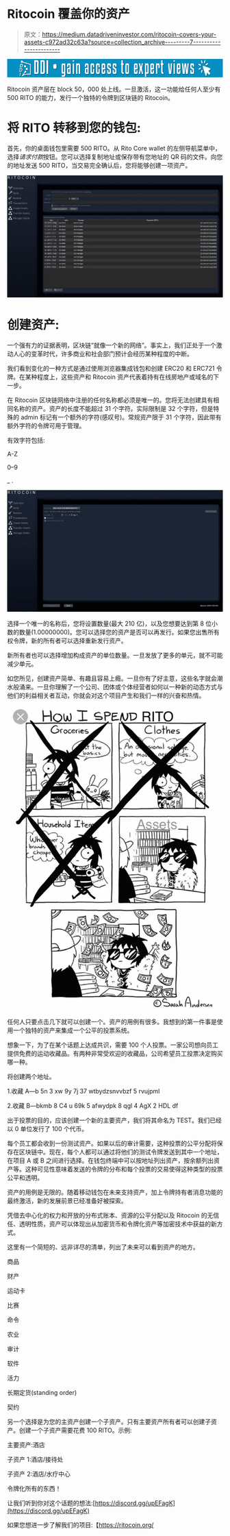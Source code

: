 # Ritocoin 覆盖你的资产

> 原文：<https://medium.datadriveninvestor.com/ritocoin-covers-your-assets-c972ad32c63a?source=collection_archive---------7----------------------->

[![](img/8558d682536a7a5795650ac1e75403de.png)](http://www.track.datadriveninvestor.com/1B9E)

Ritocoin 资产层在 block 50，000 处上线。一旦激活，这一功能给任何人至少有 500 RITO 的能力，发行一个独特的令牌到区块链的 Ritocoin。

# 将 RITO 转移到您的钱包:

首先，你的桌面钱包里需要 500 RITO。从 Rito Core wallet 的左侧导航菜单中，选择*请求付款*按钮。您可以选择复制地址或保存带有您地址的 QR 码的文件。向您的地址发送 500 RITO，当交易完全确认后，您将能够创建一项资产。

![](img/2d8ac10ed9e7b32456e2395886a3096a.png)

# 创建资产:

一个强有力的证据表明，区块链“就像一个新的网络”。事实上，我们正处于一个激动人心的变革时代，许多商业和社会部门预计会经历某种程度的中断。

我们看到变化的一种方式是通过使用浏览器集成钱包和创建 ERC20 和 ERC721 令牌。在某种程度上，这些资产和 Ritocoin 资产代表着持有在线房地产或域名的下一步。

在 Ritocoin 区块链网络中注册的任何名称都必须是唯一的。您将无法创建具有相同名称的资产。资产的长度不能超过 31 个字符。实际限制是 32 个字符，但是特殊的 admin 标记有一个额外的字符(感叹号)。常规资产限于 31 个字符，因此带有额外字符的令牌可用于管理。

有效字符包括:

A-Z

0–9

_ .

![](img/aa1f9a2878921735093745f7d857fbe7.png)

选择一个唯一的名称后，您将设置数量(最大 210 亿)，以及您想要达到第 8 位小数的数量(1.00000000)。您可以选择您的资产是否可以再发行。如果您出售所有权令牌，新的所有者可以选择重新发行资产。

新所有者也可以选择增加构成资产的单位数量。一旦发放了更多的单元，就不可能减少单元。

如您所见，创建资产简单、有趣且容易上瘾。一旦你有了好主意，这些名字就会潮水般涌来。一旦你理解了一个公司、团体或个体经营者如何以一种新的动态方式与他们的利益相关者互动，你就会对这个项目产生和我们一样的兴奋和热情。

![](img/42529b763883816f45dd44580dd4c364.png)

任何人只要点击几下就可以创建一个。资产的用例有很多。我想到的第一件事是使用一个独特的资产来集成一个公平的投票系统。

想象一下，为了在某个话题上达成共识，需要 100 个人投票。一家公司想向员工提供免费的运动收藏品。有两种非常受欢迎的收藏品，公司希望员工投票决定购买哪一种。

将创建两个地址。

1.收藏 A—b 5n 3 xw 9y 7j 37 wtbydzsnvvbzf 5 rvujpml

2.收藏 B—bkmb 8 C4 u 69k 5 afwydpk 8 qgl 4 AgX 2 HDL df

出于投票的目的，应该创建一个新的主要资产，我们将其命名为 TEST。我们已经以 0 单位发行了 100 个代币。

每个员工都会收到一份测试资产。如果以后的审计需要，这种投票的公平分配将保存在区块链中。现在，每个人都可以通过将他们的测试令牌发送到其中一个地址，在项目 A 或 B 之间进行选择。在钱包终端中可以按地址列出资产，按余额列出资产等。这种可见性意味着发送的令牌的分布和每个投票的交易使得这种类型的投票公平和透明。

资产的用例是无限的。随着移动钱包在未来支持资产，加上令牌持有者消息功能的最终激活，新的发展前景已经准备好被探索。

凭借去中心化的权力和开放的分布式账本、资源的公平分配以及 Ritocoin 的无信任、透明性质，资产可以体现出从加密货币和令牌化资产等加密技术中获益的新方式。

这里有一个简短的、远非详尽的清单，列出了未来可以看到资产的地方。

商品

财产

运动卡

比赛

命令

农业

审计

软件

活力

长期定货(standing order)

契约

另一个选择是为您的主资产创建一个子资产。只有主要资产所有者可以创建子资产。创建一个子资产需要花费 100 RITO。示例:

主要资产:酒店

子资产 1:酒店/接待处

子资产 2:酒店/水疗中心

令牌化所有的东西！

让我们听到你对这个话题的想法:[https://discord.gg/upEFagK](https://discord.gg/upEFagK)

如果您想进一步了解我们的项目:【https://ritocoin.org/ 